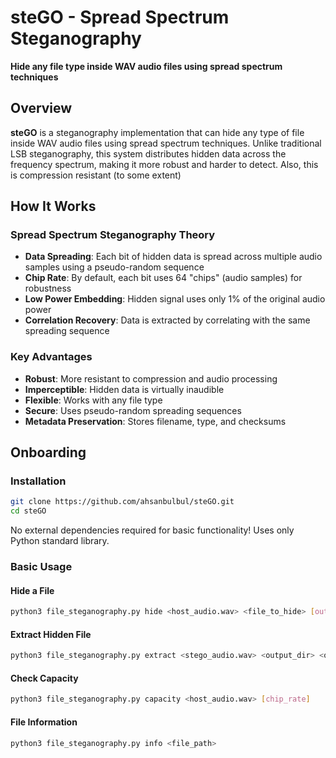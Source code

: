 # steGO - Spread Spectrum Steganography

**Hide any file type inside WAV audio files using spread spectrum techniques**

## Overview

**steGO** is a steganography implementation that can hide any type of file inside WAV audio files using spread spectrum techniques. Unlike traditional LSB steganography, this system distributes hidden data across the frequency spectrum, making it more robust and harder to detect. Also, this is compression resistant (to some extent)

## How It Works

### Spread Spectrum Steganography Theory
- **Data Spreading**: Each bit of hidden data is spread across multiple audio samples using a pseudo-random sequence
- **Chip Rate**: By default, each bit uses 64 "chips" (audio samples) for robustness
- **Low Power Embedding**: Hidden signal uses only 1% of the original audio power
- **Correlation Recovery**: Data is extracted by correlating with the same spreading sequence

### Key Advantages
- **Robust**: More resistant to compression and audio processing
- **Imperceptible**: Hidden data is virtually inaudible
- **Flexible**: Works with any file type
- **Secure**: Uses pseudo-random spreading sequences
- **Metadata Preservation**: Stores filename, type, and checksums

## Onboarding

### Installation
```bash
git clone https://github.com/ahsanbulbul/steGO.git
cd steGO
```

No external dependencies required for basic functionality! Uses only Python standard library.

### Basic Usage

#### Hide a File
```bash
python3 file_steganography.py hide <host_audio.wav> <file_to_hide> [output.wav]
```

#### Extract Hidden File
```bash
python3 file_steganography.py extract <stego_audio.wav> <output_dir> <original_audio.wav>
```

#### Check Capacity
```bash
python3 file_steganography.py capacity <host_audio.wav> [chip_rate]
```

#### File Information
```bash
python3 file_steganography.py info <file_path>
```